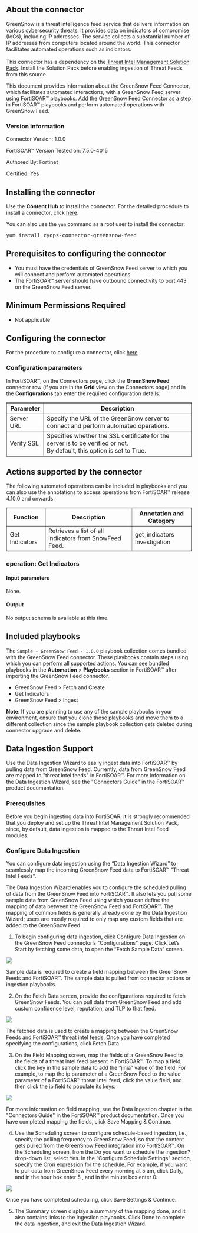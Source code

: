 ## About the connector
GreenSnow is a threat intelligence feed service that delivers information on various cybersecurity threats. It provides data on indicators of compromise (IoCs), including IP addresses. The service collects a substantial number of IP addresses from computers located around the world. This connector facilitates automated operations such as indicators.<br/><br/>This connector has a dependency on the <a href="/content-hub/all-content/?contentType=solutionpack&amp;tag=ThreatIntelManagement" target="_blank" rel="noopener">Threat Intel Management Solution Pack</a>. Install the Solution Pack before enabling ingestion of Threat Feeds from this source.
<p>This document provides information about the GreenSnow Feed Connector, which facilitates automated interactions, with a GreenSnow Feed server using FortiSOAR&trade; playbooks. Add the GreenSnow Feed Connector as a step in FortiSOAR&trade; playbooks and perform automated operations with GreenSnow Feed.</p>

### Version information

Connector Version: 1.0.0

FortiSOAR&trade; Version Tested on: 7.5.0-4015

Authored By: Fortinet

Certified: Yes

## Installing the connector
<p>Use the <strong>Content Hub</strong> to install the connector. For the detailed procedure to install a connector, click <a href="https://docs.fortinet.com/document/fortisoar/0.0.0/installing-a-connector/1/installing-a-connector" target="_top">here</a>.</p><p>You can also use the <code>yum</code> command as a root user to install the connector:</p>
<pre>yum install cyops-connector-greensnow-feed</pre>

## Prerequisites to configuring the connector
- You must have the credentials of GreenSnow Feed server to which you will connect and perform automated operations.
- The FortiSOAR&trade; server should have outbound connectivity to port 443 on the GreenSnow Feed server.

## Minimum Permissions Required
- Not applicable

## Configuring the connector
For the procedure to configure a connector, click [here](https://docs.fortinet.com/document/fortisoar/0.0.0/configuring-a-connector/1/configuring-a-connector)
### Configuration parameters
<p>In FortiSOAR&trade;, on the Connectors page, click the <strong>GreenSnow Feed</strong> connector row (if you are in the <strong>Grid</strong> view on the Connectors page) and in the <strong>Configurations</strong> tab enter the required configuration details:</p>
<table border=1><thead><tr><th>Parameter</th><th>Description</th></tr></thead><tbody><tr><td>Server URL</td><td>Specify the URL of the GreenSnow server to connect and perform automated operations.
</td>
</tr><tr><td>Verify SSL</td><td>Specifies whether the SSL certificate for the server is to be verified or not. <br/>By default, this option is set to True.</td></tr>
</tbody></table>

## Actions supported by the connector
The following automated operations can be included in playbooks and you can also use the annotations to access operations from FortiSOAR&trade; release 4.10.0 and onwards:
<table border=1><thead><tr><th>Function</th><th>Description</th><th>Annotation and Category</th></tr></thead><tbody><tr><td>Get Indicators</td><td>Retrieves a list of all indicators from SnowFeed Feed.</td><td>get_indicators <br/>Investigation</td></tr>
</tbody></table>

### operation: Get Indicators
#### Input parameters
None.

#### Output

 No output schema is available at this time.
## Included playbooks
The `Sample - GreenSnow Feed - 1.0.0` playbook collection comes bundled with the GreenSnow Feed connector. These playbooks contain steps using which you can perform all supported actions. You can see bundled playbooks in the **Automation** > **Playbooks** section in FortiSOAR&trade; after importing the GreenSnow Feed connector.

- GreenSnow Feed > Fetch and Create
- Get Indicators
- GreenSnow Feed > Ingest

**Note**: If you are planning to use any of the sample playbooks in your environment, ensure that you clone those playbooks and move them to a different collection since the sample playbook collection gets deleted during connector upgrade and delete.

## Data Ingestion Support

Use the Data Ingestion Wizard to easily ingest data into FortiSOAR™ by pulling data from GreenSnow Feed. Currently, data from GreenSnow Feed are mapped to "threat intel feeds" in FortiSOAR™. For more information on the Data Ingestion Wizard, see the "Connectors Guide" in the FortiSOAR™ product documentation.

### Prerequisites

Before you begin ingesting data into FortiSOAR, it is strongly recommended that you deploy and set up the Threat Intel Management Solution Pack, since, by default, data ingestion is mapped to the Threat Intel Feed modules.

### Configure Data Ingestion

You can configure data ingestion using the “Data Ingestion Wizard” to seamlessly map the incoming GreenSnow Feed data to FortiSOAR™ "Threat Intel Feeds". 

The Data Ingestion Wizard enables you to configure the scheduled pulling of data from the GreenSnow Feed into FortiSOAR™. It also lets you pull some sample data from GreenSnow Feed using which you can define the mapping of data between the GreenSnow Feed and FortiSOAR™. The mapping of common fields is generally already done by the Data Ingestion Wizard; users are mostly required to only map any custom fields that are added to the GreenSnow Feed.

1.  To begin configuring data ingestion, click Configure Data Ingestion on the GreenSnow Feed connector’s "Configurations" page.
Click Let’s Start by fetching some data, to open the “Fetch Sample Data” screen.

![](media/start.png)

Sample data is required to create a field mapping between the GreenSnow Feeds and FortiSOAR™. The sample data is pulled from connector actions or ingestion playbooks.

2.  On the Fetch Data screen, provide the configurations required to fetch GreenSnow Feeds. You can pull data from GreenSnow Feed and add custom confidence level, reputation, and TLP to that feed. 

![](media/fetch.png)

The fetched data is used to create a mapping between the GreenSnow Feeds and FortiSOAR™ threat intel feeds. Once you have completed specifying the configurations, click Fetch Data.

3.  On the Field Mapping screen, map the fields of a GreenSnow Feed to the fields of a threat intel feed present in FortiSOAR™.
To map a field, click the key in the sample data to add the “jinja” value of the field. For example, to map the ip parameter of a GreenSnow Feed to the value parameter of a FortiSOAR™ threat intel feed, click the value field, and then click the ip field to populate its keys: 

![](media/mapping.png)

For more information on field mapping, see the Data Ingestion chapter in the "Connectors Guide" in the FortiSOAR™ product documentation. Once you have completed mapping the fields, click Save Mapping & Continue.

4.  Use the Scheduling screen to configure schedule-based ingestion, i.e., specify the polling frequency to GreenSnow Feed, so that the content gets pulled from the GreenSnow Feed integration into FortiSOAR™.
On the Scheduling screen, from the Do you want to schedule the ingestion? drop-down list, select Yes.
In the “Configure Schedule Settings” section, specify the Cron expression for the schedule. For example, if you want to pull data from GreenSnow Feed every morning at 5 am, click Daily, and in the hour box enter 5 , and in the minute box enter 0:

![](media/scheduling.png)

Once you have completed scheduling, click Save Settings & Continue.

5.  The Summary screen displays a summary of the mapping done, and it also contains links to the Ingestion playbooks. Click Done to complete the data ingestion, and exit the Data Ingestion Wizard.